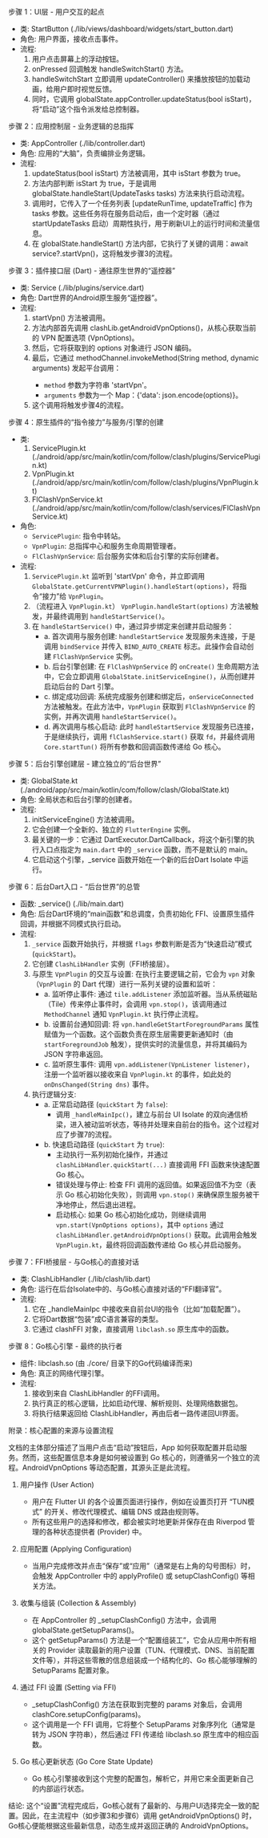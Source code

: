 

  步骤 1：UI层 - 用户交互的起点


   * 类: StartButton (./lib/views/dashboard/widgets/start_button.dart)
   * 角色: 用户界面，接收点击事件。
   * 流程:
       1. 用户点击屏幕上的浮动按钮。
       2. onPressed 回调触发 handleSwitchStart() 方法。
       3. handleSwitchStart 立即调用 updateController() 来播放按钮的加载动画，给用户即时视觉反馈。
       4. 同时，它调用 globalState.appController.updateStatus(bool isStart)，将“启动”这个指令派发给总控制器。

  步骤 2：应用控制层 - 业务逻辑的总指挥


   * 类: AppController (./lib/controller.dart)
   * 角色: 应用的“大脑”，负责编排业务逻辑。
   * 流程:
       1. updateStatus(bool isStart) 方法被调用，其中 isStart 参数为 true。
       2. 方法内部判断 isStart 为 true，于是调用 globalState.handleStart(UpdateTasks tasks) 方法来执行启动流程。
       3. 调用时，它传入了一个任务列表 [updateRunTime, updateTraffic] 作为 tasks 参数。这些任务将在服务启动后，由一个定时器（通过 startUpdateTasks 启动）周期性执行，用于刷新UI上的运行时间和流量信息。
       4. 在 globalState.handleStart() 方法内部，它执行了关键的调用：await service?.startVpn()，这将触发步骤3的流程。

  步骤 3：插件接口层 (Dart) - 通往原生世界的“遥控器”


   * 类: Service (./lib/plugins/service.dart)
   * 角色: Dart世界的Android原生服务“遥控器”。
   * 流程:
       1. startVpn() 方法被调用。
       2. 方法内部首先调用 clashLib.getAndroidVpnOptions()，从核心获取当前的 VPN 配置选项 (VpnOptions)。
       3. 然后，它将获取到的 options 对象进行 JSON 编码。
       4. 最后，它通过 methodChannel.invokeMethod<bool>(String method, dynamic arguments) 发起平台调用：
           *   `method` 参数为字符串 'startVpn'。
           *   `arguments` 参数为一个 Map：{'data': json.encode(options)}。
       5. 这个调用将触发步骤4的流程。

  步骤 4：原生插件的“指令接力”与服务/引擎的创建

   * 类:
       1.  ServicePlugin.kt (./android/app/src/main/kotlin/com/follow/clash/plugins/ServicePlugin.kt)
       2.  VpnPlugin.kt (./android/app/src/main/kotlin/com/follow/clash/plugins/VpnPlugin.kt)
       3.  FlClashVpnService.kt (./android/app/src/main/kotlin/com/follow/clash/services/FlClashVpnService.kt)
   * 角色:
       *   `ServicePlugin`: 指令中转站。
       *   `VpnPlugin`: 总指挥中心和服务生命周期管理者。
       *   `FlClashVpnService`: 后台服务实体和后台引擎的实际创建者。
   * 流程:
       1.  `ServicePlugin.kt` 监听到 'startVpn' 命令，并立即调用 `GlobalState.getCurrentVPNPlugin().handleStart(options)`，将指令“接力”给 `VpnPlugin`。
       2.  （流程进入 `VpnPlugin.kt`） `VpnPlugin.handleStart(options)` 方法被触发，并最终调用到 `handleStartService()`。
       3.  在 `handleStartService()` 中，通过异步绑定来创建并启动服务：
           *   a. 首次调用与服务创建: `handleStartService` 发现服务未连接，于是调用 `bindService` 并传入 `BIND_AUTO_CREATE` 标志。此操作会自动创建 `FlClashVpnService` 实例。
           *   b. 后台引擎创建: 在 `FlClashVpnService` 的 `onCreate()` 生命周期方法中，它会立即调用 `GlobalState.initServiceEngine()`，从而创建并启动后台的 Dart 引擎。
           *   c. 绑定成功回调: 系统完成服务创建和绑定后，`onServiceConnected` 方法被触发。在此方法中，`VpnPlugin` 获取到 `FlClashVpnService` 的实例，并再次调用 `handleStartService()`。
           *   d. 再次调用与核心启动: 此时 `handleStartService` 发现服务已连接，于是继续执行，调用 `flClashService.start()` 获取 `fd`，并最终调用 `Core.startTun()` 将所有参数和回调函数传递给 Go 核心。

  步骤 5：后台引擎创建层 - 建立独立的“后台世界”


   * 类: GlobalState.kt (./android/app/src/main/kotlin/com/follow/clash/GlobalState.kt)
   * 角色: 全局状态和后台引擎的创建者。
   * 流程:
       1. initServiceEngine() 方法被调用。
       2. 它会创建一个全新的、独立的 `FlutterEngine` 实例。
       3. 最关键的一步：它通过 DartExecutor.DartCallback，将这个新引擎的执行入口点指定为 `main.dart` 中的 `_service` 
          函数，而不是默认的 main。
       4. 它启动这个引擎，_service 函数开始在一个新的后台Dart Isolate 中运行。


  步骤 6：后台Dart入口 - “后台世界”的总管


   * 函数: _service() (./lib/main.dart)
   * 角色: 后台Dart环境的“main函数”和总调度，负责初始化 FFI、设置原生插件回调，并根据不同模式执行启动。
   * 流程:
       1.  `_service` 函数开始执行，并根据 `flags` 参数判断是否为“快速启动”模式 (`quickStart`)。
       2.  它创建 `ClashLibHandler` 实例（FFI桥接层）。
       3.  与原生 `VpnPlugin` 的交互与设置: 在执行主要逻辑之前，它会为 `vpn` 对象（`VpnPlugin` 的 Dart 代理）进行一系列关键的设置和监听：
           *   a. 监听停止事件: 通过 `tile.addListener` 添加监听器。当从系统磁贴（Tile）传来停止事件时，会调用 `vpn.stop()`，该调用通过 `MethodChannel` 通知 `VpnPlugin.kt` 执行停止流程。
           *   b. 设置前台通知回调: 将 `vpn.handleGetStartForegroundParams` 属性赋值为一个函数。这个函数负责在原生层需要更新通知时（由 `startForegroundJob` 触发），提供实时的流量信息，并将其编码为 JSON 字符串返回。
           *   c. 监听原生事件: 调用 `vpn.addListener(VpnListener listener)`，注册一个监听器以接收来自 `VpnPlugin.kt` 的事件，如此处的 `onDnsChanged(String dns)` 事件。
       4.  执行逻辑分支:
           *   a. 正常启动路径 (`quickStart` 为 `false`):
               *   调用 `_handleMainIpc()`，建立与前台 UI Isolate 的双向通信桥梁，进入被动监听状态，等待并处理来自前台的指令。这个过程对应了步骤7的流程。
           *   b. 快速启动路径 (`quickStart` 为 `true`):
               *   主动执行一系列初始化操作，并通过 `clashLibHandler.quickStart(...)` 直接调用 FFI 函数来快速配置 Go 核心。
               *   错误处理与停止: 检查 FFI 调用的返回值。如果返回值不为空（表示 Go 核心初始化失败），则调用 `vpn.stop()` 来确保原生服务被干净地停止，然后退出进程。
               *   启动核心: 如果 Go 核心初始化成功，则继续调用 `vpn.start(VpnOptions options)`，其中 `options` 通过 `clashLibHandler.getAndroidVpnOptions()` 获取。此调用会触发 `VpnPlugin.kt`，最终将回调函数传递给 Go 核心并启动服务。

  步骤 7：FFI桥接层 - 与Go核心的直接对话


   * 类: ClashLibHandler (./lib/clash/lib.dart)
   * 角色: 运行在后台Isolate中的、与Go核心直接对话的“FFI翻译官”。
   * 流程:
       1. 它在 _handleMainIpc 中接收来自前台UI的指令（比如“加载配置”）。
       2. 它将Dart数据“包装”成C语言兼容的类型。
       3. 它通过 clashFFI 对象，直接调用 `libclash.so` 原生库中的函数。

  步骤 8：Go核心引擎 - 最终的执行者


   * 组件: libclash.so (由 ./core/ 目录下的Go代码编译而来)
   * 角色: 真正的网络代理引擎。
   * 流程:
       1. 接收到来自 ClashLibHandler 的FFI调用。
       2. 执行真正的核心逻辑，比如启动代理、解析规则、处理网络数据包。
       3. 将执行结果返回给 ClashLibHandler，再由后者一路传递回UI界面。

附录：核心配置的来源与设置流程


文档的主体部分描述了当用户点击“启动”按钮后，App 如何获取配置并启动服务。然而，这些配置信息本身是如何被设置到 Go
核心的，则遵循另一个独立的流程。AndroidVpnOptions 等动态配置，其源头正是此流程。


1. 用户操作 (User Action)
    * 用户在 Flutter UI 的各个设置页面进行操作，例如在设置页打开 “TUN模式” 的开关、修改代理模式、编辑 DNS 或路由规则等。
    * 所有这些用户的选择和修改，都会被实时地更新并保存在由 Riverpod 管理的各种状态提供者 (Provider) 中。


2. 应用配置 (Applying Configuration)
    * 当用户完成修改并点击“保存”或“应用”（通常是右上角的勾号图标）时，会触发 AppController 中的 applyProfile() 或
      setupClashConfig() 等相关方法。


3. 收集与组装 (Collection & Assembly)
    * 在 AppController 的 _setupClashConfig() 方法中，会调用 globalState.getSetupParams()。
    * 这个 getSetupParams() 方法是一个“配置组装工”，它会从应用中所有相关的 Provider
      读取最新的用户设置（TUN、代理模式、DNS、当前配置文件等），并将这些零散的信息组装成一个结构化的、Go 核心能够理解的
      SetupParams 配置对象。


4. 通过 FFI 设置 (Setting via FFI)
    * _setupClashConfig() 方法在获取到完整的 params 对象后，会调用 clashCore.setupConfig(params)。
    * 这个调用是一个 FFI 调用，它将整个 SetupParams 对象序列化（通常是转为 JSON 字符串），然后通过 FFI 传递给
      libclash.so 原生库中的相应函数。

5. Go 核心更新状态 (Go Core State Update)
    * Go 核心引擎接收到这个完整的配置包，解析它，并用它来全面更新自己的内部运行状态。


结论:
这个“设置”流程完成后，Go核心就有了最新的、与用户UI选择完全一致的配置。因此，在主流程中（如步骤3和步骤6）调用
getAndroidVpnOptions() 时，Go核心便能根据这些最新信息，动态生成并返回正确的 AndroidVpnOptions。